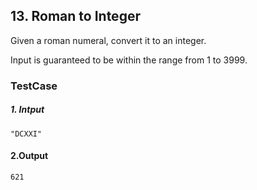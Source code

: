 ## 13. Roman to Integer

Given a roman numeral, convert it to an integer.

Input is guaranteed to be within the range from 1 to 3999.

### TestCase
##### 1. Intput
 ```
"DCXXI"
```
 #### 2.Output
```
621
```

